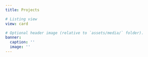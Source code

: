 ```yaml
---
title: Projects

# Listing view
view: card

# Optional header image (relative to `assets/media/` folder).
banner:
  caption: ''
  image: ''
---
```

